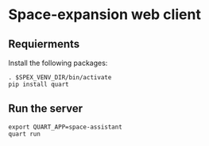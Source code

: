 # Space-expansion web client

## Requierments
Install the following packages:
```
. $SPEX_VENV_DIR/bin/activate
pip install quart
```

## Run the server
```
export QUART_APP=space-assistant
quart run
```